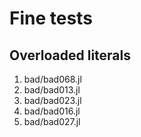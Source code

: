 # Fine tests

## Overloaded literals
1. bad/bad068.jl
2. bad/bad013.jl
3. bad/bad023.jl
4. bad/bad016.jl
5. bad/bad027.jl
